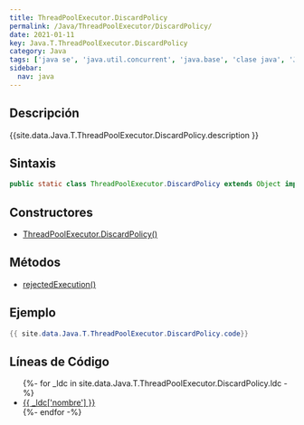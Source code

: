 ```yaml
---
title: ThreadPoolExecutor.DiscardPolicy
permalink: /Java/ThreadPoolExecutor/DiscardPolicy/
date: 2021-01-11
key: Java.T.ThreadPoolExecutor.DiscardPolicy
category: Java
tags: ['java se', 'java.util.concurrent', 'java.base', 'clase java', 'Java 1.0']
sidebar: 
  nav: java
---
```


## Descripción
{{site.data.Java.T.ThreadPoolExecutor.DiscardPolicy.description }}

## Sintaxis
~~~java
public static class ThreadPoolExecutor.DiscardPolicy extends Object implements RejectedExecutionHandler
~~~

## Constructores
* [ThreadPoolExecutor.DiscardPolicy()](/Java/ThreadPoolExecutor/DiscardPolicy/ThreadPoolExecutor/DiscardPolicy/)

## Métodos
* [rejectedExecution()](/Java/ThreadPoolExecutor/DiscardPolicy/rejectedExecution)

## Ejemplo
~~~java
{{ site.data.Java.T.ThreadPoolExecutor.DiscardPolicy.code}}
~~~

## Líneas de Código
<ul>
{%- for _ldc in site.data.Java.T.ThreadPoolExecutor.DiscardPolicy.ldc -%}
   <li>
       <a href="{{_ldc['url'] }}">{{ _ldc['nombre'] }}</a>
   </li>
{%- endfor -%}
</ul>
